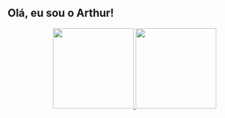 ## Olá, eu sou o Arthur!




<div align="center">
  <a href="https://github.com/arthurdiasdeveloper">
  <img height="160em" src="https://github-readme-stats.vercel.app/api?username=arthurdiasdeveloper&show_icons=true&theme=dracula&include_all_commits=true&count_private=true"/>
  <img height="160em" src="https://github-readme-stats.vercel.app/api/top-langs/?username=arthurdiasdeveloper&layout=compact&langs_count=7&theme=dracula"/>
</div>

  
  ##
 
<div> 
  
  
 
</div>
